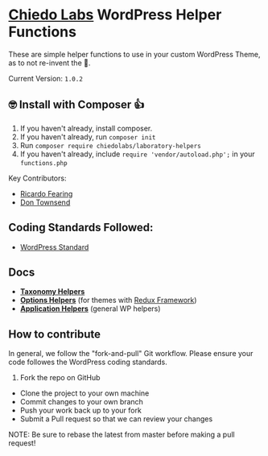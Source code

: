 # [Chiedo Labs](https://labs.chiedo.com/) WordPress Helper Functions

These are simple helper functions to use in your custom WordPress Theme, as to not re-invent the 🎡.

Current Version: `1.0.2`

## 🤓 Install with Composer 👍
1. If you haven't already, install composer.
2. If you haven't already, run `composer init`
3. Run `composer require chiedolabs/laboratory-helpers`
4. If you haven't already, include `require 'vendor/autoload.php';` in your `functions.php`

Key Contributors:
* [Ricardo Fearing](https://github.com/rfearing)
* [Don Townsend](https://github.com/townofdon)

## Coding Standards Followed:
* [WordPress Standard](https://make.wordpress.org/core/handbook/best-practices/coding-standards/)

## Docs
* **[Taxonomy Helpers](docs/tax.md)**
* **[Options Helpers](docs/options.md)** (for themes with [Redux Framework](https://reduxframework.com/))
* **[Application Helpers](docs/general.md)** (general WP helpers)


## How to contribute

In general, we follow the "fork-and-pull" Git workflow. Please ensure your code followes the WordPress coding standards.

1. Fork the repo on GitHub
* Clone the project to your own machine
* Commit changes to your own branch
* Push your work back up to your fork
* Submit a Pull request so that we can review your changes

NOTE: Be sure to rebase the latest from master before making a pull request!